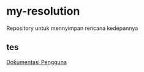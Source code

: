 # my-resolution
Repository untuk mennyimpan rencana kedepannya

tes
--

[Dokumentasi Pengguna](https://example.com/documentation)
